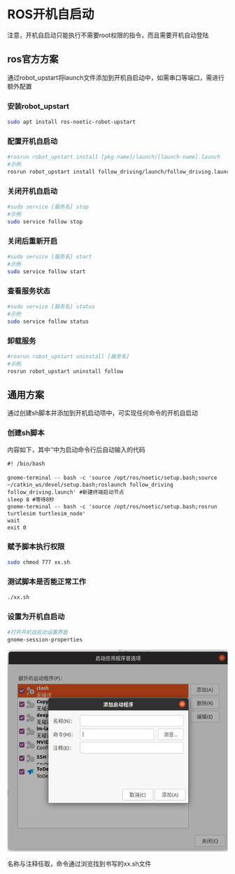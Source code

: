 # ROS开机自启动

注意，开机自启动只能执行不需要root权限的指令，而且需要开机自动登陆

## ros官方方案

通过robot_upstart将launch文件添加到开机自启动中，如需串口等端口，需进行额外配置

### 安装robot_upstart

```bash
sudo apt install ros-noetic-robot-upstart
```

### 配置开机自启动

```bash
#rosrun robot_upstart install [pkg-name]/launch/[launch-name].launch
#示例
rosrun robot_upstart install follow_driving/launch/follow_driving.launch
```

### 关闭开机自启动

```bash
#sudo service [服务名] stop
#示例
sudo service follow stop
```

### 关闭后重新开启

```bash
#sudo service [服务名] start
#示例
sudo service follow start
```

### 查看服务状态

```bash
#sudo service [服务名] status
#示例
sudo service follow status
```

### 卸载服务

```bash
#rosrun robot_upstart uninstall [服务名]
#示例
rosrun robot_upstart uninstall follow
```

## 通用方案

通过创建sh脚本并添加到开机启动项中，可实现任何命令的开机自启动

### 创建sh脚本

内容如下，其中‘‘中为启动命令行后自动输入的代码

```shell
#! /bin/bash

gnome-terminal -- bash -c 'source /opt/ros/noetic/setup.bash;source ~/catkin_ws/devel/setup.bash;roslaunch follow_driving follow_driving.launch' #新建终端启动节点
sleep 8 #等待8秒
gnome-terminal -- bash -c 'source /opt/ros/noetic/setup.bash;rosrun turtlesim turtlesim_node'
wait
exit 0
```

### 赋予脚本执行权限

```bash
sudo chmod 777 xx.sh
```

### 测试脚本是否能正常工作

```bash
./xx.sh
```

### 设置为开机自启动

```bash
#打开开机自启动设置界面
gnome-session-properties
```

![](assets/2023-05-26-16-35-19-image.png)

名称与注释任取，命令通过浏览找到书写的xx.sh文件
